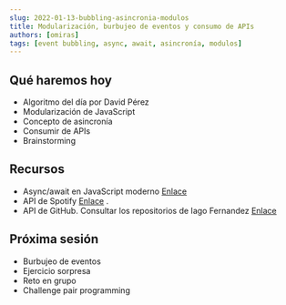 ```yaml
---
slug: 2022-01-13-bubbling-asincronia-modulos
title: Modularización, burbujeo de eventos y consumo de APIs
authors: [omiras]
tags: [event bubbling, async, await, asincronía, modulos]
---
```


## Qué haremos hoy

- Algoritmo del día por David Pérez
- Modularización de JavaScript
- Concepto de asincronía
- Consumir de APIs
- Brainstorming

## Recursos

- Async/await en JavaScript moderno [Enlace](https://nodejs.dev/learn/modern-asynchronous-javascript-with-async-and-await)
- API de Spotify [Enlace](https://developer.spotify.com/documentation/web-api/) .
- API de GitHub. Consultar los repositorios de Iago Fernandez [Enlace](https://api.github.com/users/IagoFernandezBlanco/repos)

## Próxima sesión

- Burbujeo de eventos
- Ejercicio sorpresa
- Reto en grupo
- Challenge pair programming
